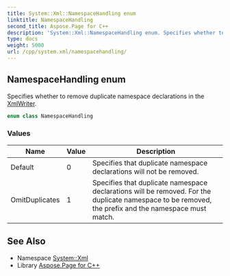 ```yaml
---
title: System::Xml::NamespaceHandling enum
linktitle: NamespaceHandling
second_title: Aspose.Page for C++
description: 'System::Xml::NamespaceHandling enum. Specifies whether to remove duplicate namespace declarations in the XmlWriter in C++.'
type: docs
weight: 5000
url: /cpp/system.xml/namespacehandling/
---
```

## NamespaceHandling enum


Specifies whether to remove duplicate namespace declarations in the [XmlWriter](../xmlwriter/).

```cpp
enum class NamespaceHandling
```

### Values

| Name | Value | Description |
| --- | --- | --- |
| Default | 0 | Specifies that duplicate namespace declarations will not be removed. |
| OmitDuplicates | 1 | Specifies that duplicate namespace declarations will be removed. For the duplicate namespace to be removed, the prefix and the namespace must match. |

## See Also

* Namespace [System::Xml](../)
* Library [Aspose.Page for C++](../../)
